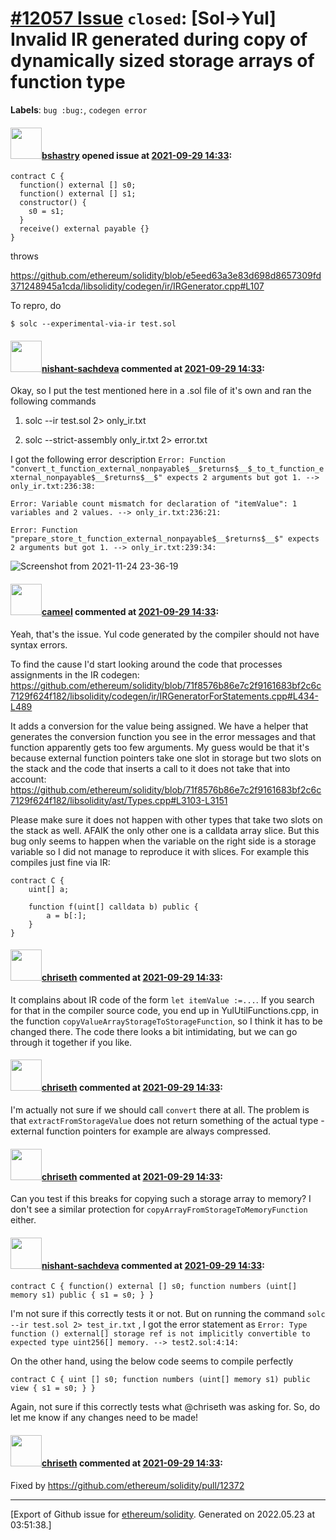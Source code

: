 # [\#12057 Issue](https://github.com/ethereum/solidity/issues/12057) `closed`: [Sol->Yul] Invalid IR generated during copy of dynamically sized storage arrays of function type
**Labels**: `bug :bug:`, `codegen error`


#### <img src="https://avatars.githubusercontent.com/u/2388185?v=4" width="50">[bshastry](https://github.com/bshastry) opened issue at [2021-09-29 14:33](https://github.com/ethereum/solidity/issues/12057):

```
contract C {
  function() external [] s0;
  function() external [] s1;
  constructor() {
    s0 = s1;
  }
  receive() external payable {}
}
```

throws

https://github.com/ethereum/solidity/blob/e5eed63a3e83d698d8657309fd371248945a1cda/libsolidity/codegen/ir/IRGenerator.cpp#L107


To repro, do

```
$ solc --experimental-via-ir test.sol
```

#### <img src="https://avatars.githubusercontent.com/u/32475507?u=895c6be4eeeac762d78821aa931cc9b6ac8a78d1&v=4" width="50">[nishant-sachdeva](https://github.com/nishant-sachdeva) commented at [2021-09-29 14:33](https://github.com/ethereum/solidity/issues/12057#issuecomment-978106953):

Okay, so I put the test mentioned here in a .sol file of it's own and ran the following commands 

1. solc --ir test.sol 2> only_ir.txt

2. solc --strict-assembly  only_ir.txt 2> error.txt

I got the following error description
`Error: Function "convert_t_function_external_nonpayable$__$returns$__$_to_t_function_external_nonpayable$__$returns$__$" expects 2 arguments but got 1.
   --> only_ir.txt:236:38:`

`Error: Variable count mismatch for declaration of "itemValue": 1 variables and 2 values.
   --> only_ir.txt:236:21:`

`Error: Function "prepare_store_t_function_external_nonpayable$__$returns$__$" expects 2 arguments but got 1.
   --> only_ir.txt:239:34:`


![Screenshot from 2021-11-24 23-36-19](https://user-images.githubusercontent.com/32475507/143291970-23255aaf-967f-4828-822b-75af7678dc28.png)

#### <img src="https://avatars.githubusercontent.com/u/137030?v=4" width="50">[cameel](https://github.com/cameel) commented at [2021-09-29 14:33](https://github.com/ethereum/solidity/issues/12057#issuecomment-978725884):

Yeah, that's the issue. Yul code generated by the compiler should not have syntax errors.

To find the cause I'd start looking around the code that processes assignments in the IR codegen: https://github.com/ethereum/solidity/blob/71f8576b86e7c2f9161683bf2c6c7129f624f182/libsolidity/codegen/ir/IRGeneratorForStatements.cpp#L434-L489

It adds a conversion for the value being assigned. We have a helper that generates the conversion function you see in the error messages and that function apparently gets too few arguments. My guess would be that it's because external function pointers take one slot in storage but two slots on the stack and the code that inserts a call to it does not take that into account: https://github.com/ethereum/solidity/blob/71f8576b86e7c2f9161683bf2c6c7129f624f182/libsolidity/ast/Types.cpp#L3103-L3151

Please make sure it does not happen with other types that take two slots on the stack as well. AFAIK the only other one is a calldata array slice. But this bug only seems to happen when the variable on the right side is a storage variable so I did not manage to reproduce it with slices. For example this compiles just fine via IR:
```solidity
contract C {
    uint[] a;

    function f(uint[] calldata b) public {
        a = b[:];
    }
}
```

#### <img src="https://avatars.githubusercontent.com/u/9073706?v=4" width="50">[chriseth](https://github.com/chriseth) commented at [2021-09-29 14:33](https://github.com/ethereum/solidity/issues/12057#issuecomment-981765272):

It complains about IR code of the form `let itemValue :=...`. If you search for that in the compiler source code, you end up in YulUtilFunctions.cpp, in the function `copyValueArrayStorageToStorageFunction`, so I think it has to be changed there. The code there looks a bit intimidating, but we can go through it together if you like.

#### <img src="https://avatars.githubusercontent.com/u/9073706?v=4" width="50">[chriseth](https://github.com/chriseth) commented at [2021-09-29 14:33](https://github.com/ethereum/solidity/issues/12057#issuecomment-981769270):

I'm actually not sure if we should call `convert` there at all. The problem is that `extractFromStorageValue` does not return something of the actual type - external function pointers for example are always compressed.

#### <img src="https://avatars.githubusercontent.com/u/9073706?v=4" width="50">[chriseth](https://github.com/chriseth) commented at [2021-09-29 14:33](https://github.com/ethereum/solidity/issues/12057#issuecomment-981770761):

Can you test if this breaks for copying such a storage array to memory? I don't see a similar protection for `copyArrayFromStorageToMemoryFunction` either.

#### <img src="https://avatars.githubusercontent.com/u/32475507?u=895c6be4eeeac762d78821aa931cc9b6ac8a78d1&v=4" width="50">[nishant-sachdeva](https://github.com/nishant-sachdeva) commented at [2021-09-29 14:33](https://github.com/ethereum/solidity/issues/12057#issuecomment-985613865):

`
contract C {
    function() external [] s0;
    function numbers (uint[] memory s1) public {
        s1 = s0;
    }
}
`

I'm not sure if this correctly tests it or not. But on running the command `solc --ir test.sol 2> test_ir.txt` , I got the error statement as `Error: Type function () external[] storage ref is not implicitly convertible to expected type uint256[] memory.
 --> test2.sol:4:14:`

On the other hand, using the below code seems to compile perfectly 

`
contract C {
    uint [] s0;
    function numbers (uint[] memory s1) public view {
        s1 = s0;
    }
}
`


Again, not sure if this correctly tests what @chriseth  was asking for. So, do let me know if any changes need to be made!

#### <img src="https://avatars.githubusercontent.com/u/9073706?v=4" width="50">[chriseth](https://github.com/chriseth) commented at [2021-09-29 14:33](https://github.com/ethereum/solidity/issues/12057#issuecomment-995101885):

Fixed by https://github.com/ethereum/solidity/pull/12372


-------------------------------------------------------------------------------



[Export of Github issue for [ethereum/solidity](https://github.com/ethereum/solidity). Generated on 2022.05.23 at 03:51:38.]
